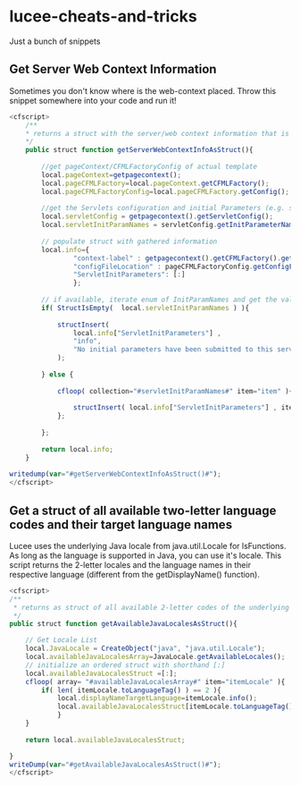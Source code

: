 # lucee-cheats-and-tricks
Just a bunch of snippets

## Get Server Web Context Information
Sometimes you don't know where is the web-context placed. Throw this snippet somewhere into your code and run it!
```JavaScript
<cfscript>
	/**
	* returns a struct with the server/web context information that is bound to this template.
	*/
	public struct function getServerWebContextInfoAsStruct(){
	
		//get pageContext/CFMLFactoryConfig of actual template
		local.pageContext=getpagecontext();
		local.pageCFMLFactory=local.pageContext.getCFMLFactory();
		local.pageCFMLFactoryConfig=local.pageCFMLFactory.getConfig();
		
		//get the Servlets configuration and initial Parameters (e.g. set in Tomcats conf/web.xml)
		local.servletConfig = getpagecontext().getServletConfig();
		local.servletInitParamNames = servletConfig.getInitParameterNames();
		
		// populate struct with gathered information
		local.info={
				"context-label" : getpagecontext().getCFMLFactory().getLabel(),
				"configFileLocation" : pageCFMLFactoryConfig.getConfigFile(),
				"ServletInitParameters": [:]
				};
		
		// if available, iterate enum of InitParamNames and get the values
		if( StructIsEmpty(  local.servletInitParamNames ) ){
			
			structInsert( 
				local.info["ServletInitParameters"] , 
				"info", 
				"No initial parameters have been submitted to this servlet engine. Very probably the servlet engines default setting is being used."
			);
	
		} else {
			
			cfloop( collection="#servletInitParamNames#" item="item" ){
				
				structInsert( local.info["ServletInitParameters"] , item, local.servletConfig.getInitParameter( item.toString() ) );
			};
			
		};
	
		return local.info;
	}
	
writedump(var="#getServerWebContextInfoAsStruct()#");		
</cfscript>
```

## Get a struct of all available two-letter language codes and their target language names 
Lucee uses the underlying Java locale from java.util.Locale for lsFunctions. As long as the language is supported in Java, you can use it's locale. 
This script returns the 2-letter locales and the language names in their respective language (different from the getDisplayName() function).

```JavaScript
<cfscript>
/**
 * returns as struct of all available 2-letter codes of the underlying java.util with the referring Language DisplayName (target language)
 */
public struct function getAvailableJavaLocalesAsStruct(){

    // Get Locale List
    local.JavaLocale = CreateObject("java", "java.util.Locale");
    local.availableJavaLocalesArray=JavaLocale.getAvailableLocales();
    // initialize an ordered struct with shorthand [:]
    local.availableJavaLocalesStruct =[:];
    cfloop( array= "#availableJavaLocalesArray#" item="itemLocale" ){
        if( len( itemLocale.toLanguageTag() ) == 2 ){
            local.displayNameTargetLanguage=itemLocale.info();
            local.availableJavaLocalesStruct[itemLocale.toLanguageTag()] = UcFirst( local.displayNameTargetLanguage["display"]["language"] );
            }	 
    }
    
    return local.availableJavaLocalesStruct;

}
writeDump(var="#getAvailableJavaLocalesAsStruct()#");
</cfscript>
```
